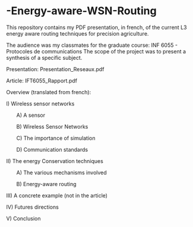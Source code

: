 # -Energy-aware-WSN-Routing
This repository contains my PDF presentation, in french, of the current L3 energy aware routing techniques for precision agriculture.

The audience was my classmates for the graduate course: INF 6055 - Protocoles de communications
The scope of the project was to present a synthesis of a specific subject.

Presentation: Presentation_Reseaux.pdf

Article: IFT6055_Rapport.pdf

Overview (translated from french):

I) Wireless sensor networks


&nbsp;&nbsp;&nbsp;&nbsp;&nbsp;&nbsp;  A) A sensor
  
  
&nbsp;&nbsp;&nbsp;&nbsp;&nbsp;&nbsp;  B) Wireless Sensor Networks
  
  
&nbsp;&nbsp;&nbsp;&nbsp;&nbsp;&nbsp;  C) The importance of simulation 
  
  
&nbsp;&nbsp;&nbsp;&nbsp;&nbsp;&nbsp;  D) Communication standards

II) The energy Conservation techniques


&nbsp;&nbsp;&nbsp;&nbsp;&nbsp;&nbsp;   A) The various mechanisms involved
  
  
&nbsp;&nbsp;&nbsp;&nbsp;&nbsp;&nbsp;  B) Energy-aware routing
  
  
III) A concrete example (not in the article)


IV) Futures directions


V) Conclusion
